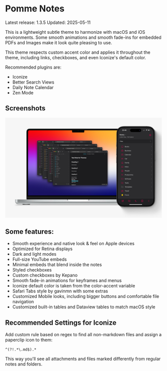 # Pomme Notes
Latest release: 1.3.5
Updated: 2025-05-11

This is a lightweight subtle theme to harmonize with macOS and iOS environments.
Some smooth animations and smooth fade-ins for embedded PDFs and Images make it look quite pleasing to use.

This theme respects custom accent color and applies it throughout the theme, including links, checkboxes, and even Iconize's default color.

Recommended plugins are:
- Iconize
- Better Search Views
- Daily Note Calendar
- Zen Mode

## Screenshots
![](https://github.com/MrParalloid/pomme-notes/blob/main/images/main.jpg)

## Some features:
- Smooth experience and native look & feel on Apple devices
- Optimized for Retina displays
- Dark and light modes
- Full-size YouTube embeds
- Minimal embeds that blend inside the notes
- Styled checkboxes
- Custom checkboxes by Kepano
- Smooth fade-in animations for keyframes and menus
- Iconize default color is taken from the color-accent variable
- Safari Tabs style by gavinmn with some extras
- Customized Mobile looks, including bigger buttons and comfortable file navigation
- Customized built-in tables and Dataview tables to match macOS style

## Recommended Settings for Iconize
Add custom rule based on regex to find all non-markdown files and assign a paperclip icon to them: 

```
^(?!.*\.md$).*
```
This way you'll see all attachments and files marked differently from regular notes and folders.
